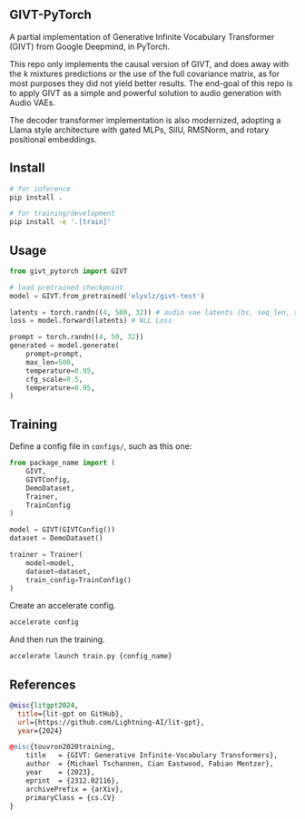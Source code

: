 ## GIVT-PyTorch
A partial implementation of Generative Infinite Vocabulary Transformer (GIVT) from Google Deepmind, in PyTorch.

This repo only implements the causal version of GIVT, and does away with the k mixtures predictions or the use of the full covariance matrix, as for most purposes they did not yield better results. The end-goal of this repo is to apply GIVT as a simple and powerful solution to audio generation with Audio VAEs.

The decoder transformer implementation is also modernized, adopting a Llama style architecture with gated MLPs, SilU, RMSNorm, and rotary positional embeddings.

## Install
```sh
# for inference
pip install .

# for training/development
pip install -e '.[train]'
```


## Usage
```py
from givt_pytorch import GIVT

# load pretrained checkpoint
model = GIVT.from_pretrained('elyxlz/givt-test')

latents = torch.randn((4, 500, 32)) # audio vae latents (bs, seq_len, size)
loss = model.forward(latents) # NLL Loss

prompt = torch.randn((4, 50, 32))
generated = model.generate(
    prompt=prompt,
    max_len=500,
    temperature=0.95,
    cfg_scale=0.5,
    temperature=0.95,
)
```

## Training

Define a config file in `configs/`, such as this one:
```py
from package_name import (
    GIVT,
    GIVTConfig,
    DemoDataset,
    Trainer,
    TrainConfig
)

model = GIVT(GIVTConfig())
dataset = DemoDataset()

trainer = Trainer(
    model=model,
    dataset=dataset,    
    train_config=TrainConfig()
)
```
Create an accelerate config.
```sh
accelerate config
```

And then run the training.
```sh
accelerate launch train.py {config_name}
```

## References
```bibtex
@misc{litgpt2024,
  title={lit-gpt on GitHub},
  url={https://github.com/Lightning-AI/lit-gpt},
  year={2024}

@misc{touvron2020training,
    title   = {GIVT: Generative Infinite-Vocabulary Transformers}, 
    author  = {Michael Tschannen, Cian Eastwood, Fabian Mentzer},
    year    = {2023},
    eprint  = {2312.02116},
    archivePrefix = {arXiv},
    primaryClass = {cs.CV}
}
```